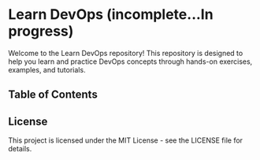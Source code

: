 # Learn DevOps (incomplete...In progress)

Welcome to the Learn DevOps repository! 
This repository is designed to help you learn and practice DevOps concepts through hands-on exercises, examples, and tutorials. 

## Table of Contents



## License
This project is licensed under the MIT License - see the LICENSE file for details.
